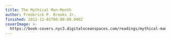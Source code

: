 ```yaml
---
title: The Mythical Man-Month
author: Frederick P. Brooks Jr.
finished: 2012-12-01T00:00:00.000Z
coverImage: >-
  https://book-covers.nyc3.digitaloceanspaces.com/readings/mythical-man-month-01.jpg
---
```

